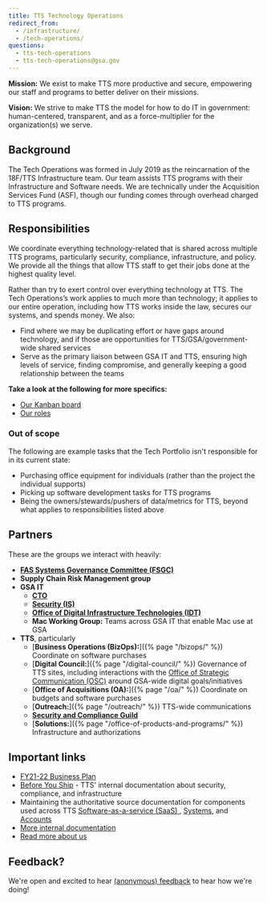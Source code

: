 ```yaml
---
title: TTS Technology Operations
redirect_from:
  - /infrastructure/
  - /tech-operations/
questions:
  - tts-tech-operations
  - tts-tech-operations@gsa.gov
---
```


**Mission:** We exist to make TTS more productive and secure, empowering our
staff and programs to better deliver on their missions.

**Vision:** We strive to make TTS the model for how to do IT in government:
human-centered, transparent, and as a force-multiplier for the organization(s)
we serve.

## Background

The Tech Operations was formed in July 2019 as the reincarnation of the 18F/TTS
Infrastructure team. Our team assists TTS programs with their Infrastructure and Software needs. 
We are technically under the Acquisition Services Fund (ASF),
though our funding comes through overhead charged to TTS programs.

## Responsibilities

We coordinate everything technology-related that is shared across multiple TTS programs,
particularly security, compliance, infrastructure, and policy. We provide all
the things that allow TTS staff to get their jobs done at the highest quality
level.

Rather than try to exert control over everything technology at TTS. 
The Tech Operations’s work applies to much more than technology; 
it applies to our entire operation, including how TTS
works inside the law, secures our systems, and spends money. We also:

- Find where we may be duplicating effort or have gaps around technology, and if
  those are opportunities for TTS/GSA/government-wide shared services
- Serve as the primary liaison between GSA IT and TTS, ensuring high levels of
  service, finding compromise, and generally keeping a good relationship between
  the teams

**Take a look at the following for more specifics:**

- [Our Kanban board](https://trello.com/b/69OmMRy7/tech-portfolio-project-management-wip-mvp)
- [Our roles](https://github.com/gsa-tts/tts-tech-operations/blob/main/how_we_work/roles.md#readme)

### Out of scope

The following are example tasks that the Tech Portfolio isn't responsible for in
its current state:

- Purchasing office equipment for individuals (rather than the project the
  individual supports)
- Picking up software development tasks for TTS programs
- Being the owners/stewards/pushers of data/metrics for TTS, beyond what applies
  to responsibilities listed above

## Partners

These are the groups we interact with heavily:

- [**FAS Systems Governance Committee (FSGC)**](#fsgc)
- **Supply Chain Risk Management group**
- **GSA IT**
  - [**CTO**](https://tech.gsa.gov/team/)
  - [**Security (IS)**](https://insite.gsa.gov/services-and-offices/staff-offices/office-of-gsa-it/gsa-it-organizations/chief-information-security-officer-ciso)
  - [**Office of Digital Infrastructure Technologies (IDT)**](https://insite.gsa.gov/services-and-offices/staff-offices/office-of-gsa-it/gsa-it-organizations/office-of-the-deputy-cio/office-of-digital-infrastructure-technologies-idt)
  - **Mac Working Group:** Teams across GSA IT that enable Mac use at GSA
- **TTS**, particularly
  - [**Business Operations (BizOps):**]({% page "/bizops/" %}) Coordinate on
    software purchases
  - [**Digital Council:**]({% page "/digital-council/" %}) Governance of TTS
    sites, including interactions with the
    [Office of Strategic Communication (OSC)](https://www.gsa.gov/about-us/organization/office-of-strategic-communication)
    around GSA-wide digital goals/initiatives
  - [**Office of Acquisitions (OA):**]({% page "/oa/" %}) Coordinate on budgets
    and software purchases
  - [**Outreach:**]({% page "/outreach/" %}) TTS-wide communications
  - [**Security and Compliance Guild**](https://github.com/18F/Security-Compliance)
  - [**Solutions:**]({% page "/office-of-products-and-programs/" %})
    Infrastructure and authorizations

## Important links

- [FY21-22 Business Plan](https://docs.google.com/document/d/1D8NjruISqW6A9rXu6EBN28JWyHyjHjGM/edit)
- [Before You Ship](https://before-you-ship.18f.gov/) - TTS' internal
  documentation about security, compliance, and infrastructure
- Maintaining the authoritative source documentation for components used across
  TTS
  [Software-as-a-service (SaaS) ](https://docs.google.com/spreadsheets/d/12pfcEIEXaJTjIKex-3wnI89erIvgKf9B_XpGkDl6qsM/edit#gid=0),
  [Systems](https://docs.google.com/spreadsheets/d/12pfcEIEXaJTjIKex-3wnI89erIvgKf9B_XpGkDl6qsM/edit#gid=1235102795),
  and
  [Accounts](https://docs.google.com/spreadsheets/d/1DedSCiU9AsCAAVvAFZT0_Ii7AFIKlI-JNifzlpHNbDg/edit#gid=0)
- [More internal documentation](https://github.com/18F/tts-tech-portfolio/wiki/Documents-for-TTS-Tech-Porfolio)
- [Read more about us](https://github.com/18F/tts-tech-portfolio/blob/main/README.md#readme)

## Feedback?

We're open and excited to hear
[(anonymous) feedback](https://docs.google.com/forms/d/e/1FAIpQLSeVEH_l46flYCCQRl351KhID77XPCw5ulsQPh0iFqfRig2hxA/viewform)
to hear how we're doing!
